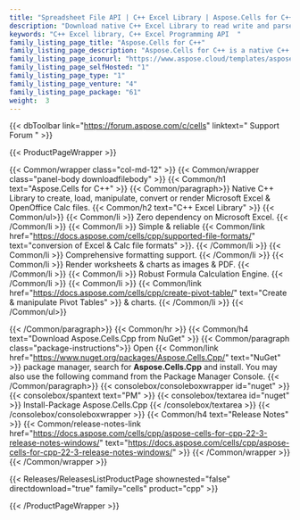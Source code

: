 ```yaml
---
title: "Spreadsheet File API | C++ Excel Library | Aspose.Cells for C++"
description: "Download native C++ Excel Library to read write and parse Excel files including XLS, XLSX, XLSM & XLSB formats. Convert spreadsheets to PDF, CSV and image formats. "
keywords: "C++ Excel library, C++ Excel Programming API  "
family_listing_page_title: "Aspose.Cells for C++"
family_listing_page_description: "Aspose.Cells for C++ is a native C++ library that offers a set of high-level APIs for most commonly used spreadsheet formats such as XLS, XLSX, XLSM, XLSB, TSV and CSV. Aspose.Cells for C++ allows you to build high performance C++ applications having the capabilities to create, manipulate and convert Excel spreadsheets without relying on Office Automation or Microsoft Excel application."
family_listing_page_iconurl: "https://www.aspose.cloud/templates/aspose/App_Themes/V3/images/cells/272x272/aspose_cells-for-cpp.png"
family_listing_page_selfHosted: "1"
family_listing_page_type: "1"
family_listing_page_venture: "4"
family_listing_page_package: "61"
weight:  3
---
```


{{< dbToolbar link="https://forum.aspose.com/c/cells" linktext=" Support Forum " >}}


{{< ProductPageWrapper >}}

<!-- ProductPageContent-->
{{< Common/wrapper class="col-md-12" >}}
{{< Common/wrapper class="panel-body downloadfilebody" >}}
{{< Common/h1 text="Aspose.Cells for C++" >}}
{{< Common/paragraph>}}
Native C++ Library to create, load, manipulate, convert or render Microsoft Excel &amp; OpenOffice Calc files.
{{< Common/h2 text="C++ Excel Library"  >}} {{< Common/ul>}}
    {{< Common/li >}} Zero dependency on Microsoft Excel. {{< /Common/li >}}
   {{< Common/li >}} Simple &amp; reliable {{< Common/link href="https://docs.aspose.com/cells/cpp/supported-file-formats/" text="conversion of Excel &amp; Calc file formats"  >}}. {{< /Common/li >}}
   {{< Common/li >}} Comprehensive formatting support. {{< /Common/li >}}
   {{< Common/li >}} Render worksheets &amp; charts as images &amp; PDF. {{< /Common/li >}}
   {{< Common/li >}} Robust Formula Calculation Engine. {{< /Common/li >}}
   {{< Common/li >}} {{< Common/link href="https://docs.aspose.com/cells/cpp/create-pivot-table/" text="Create &amp; manipulate Pivot Tables"  >}} &amp; charts. {{< /Common/li >}}
 {{< /Common/ul>}}


{{< /Common/paragraph>}}
{{< Common/hr >}}
{{< Common/h4 text="Download Aspose.Cells.Cpp from NuGet"  >}}
{{< Common/paragraph class="package-instructions">}}
Open {{< Common/link href="https://www.nuget.org/packages/Aspose.Cells.Cpp/" text="NuGet"  >}} package manager, search for <b>Aspose.Cells.Cpp</b> and install. You may also use the following command from the Package Manager Console.
 {{< /Common/paragraph>}}
{{< consolebox/consoleboxwrapper id="nuget" >}}
       {{< consolebox/spantext text="PM" >}}
       {{< consolebox/textarea id="nuget" >}} Install-Package Aspose.Cells.Cpp {{< /consolebox/textarea >}}
{{< /consolebox/consoleboxwrapper >}}
{{< Common/h4 text="Release Notes"  >}}
{{< Common/release-notes-link href="https://docs.aspose.com/cells/cpp/aspose-cells-for-cpp-22-3-release-notes-windows/" text="https://docs.aspose.com/cells/cpp/aspose-cells-for-cpp-22-3-release-notes-windows/"  >}}
{{< /Common/wrapper >}}
{{< /Common/wrapper >}}

<!-- /ProductPageContent-->



<!-- ReleasesListProductPage-->
   {{< Releases/ReleasesListProductPage shownested="false"  directdownload="true" family="cells" product="cpp" >}}
<!-- /ReleasesListProductPage-->

{{< /ProductPageWrapper >}}

